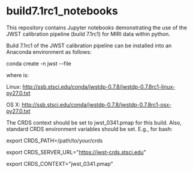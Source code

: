 # build7.1rc1_notebooks

This repository contains Jupyter notebooks demonstrating the use of the JWST calibration pipeline (build 7.1rc1) for MIRI data within python. 

Build 7.1rc1 of the JWST calibration pipeline can be installed into an Anaconda environment as follows:

conda create -n jwst --file <URL>

where <URL> is:

Linux: http://ssb.stsci.edu/conda/jwstdp-0.7.8/jwstdp-0.7.8rc1-linux-py27.0.txt

OS X: http://ssb.stsci.edu/conda/jwstdp-0.7.8/jwstdp-0.7.8rc1-osx-py27.0.txt

The CRDS context should be set to jwst_0341.pmap for this build. Also, standard CRDS environment variables should be set. E.g., for bash:

export CRDS_PATH=/path/to/your/crds

export CRDS_SERVER_URL="https://jwst-crds.stsci.edu"

export CRDS_CONTEXT="jwst_0341.pmap"

